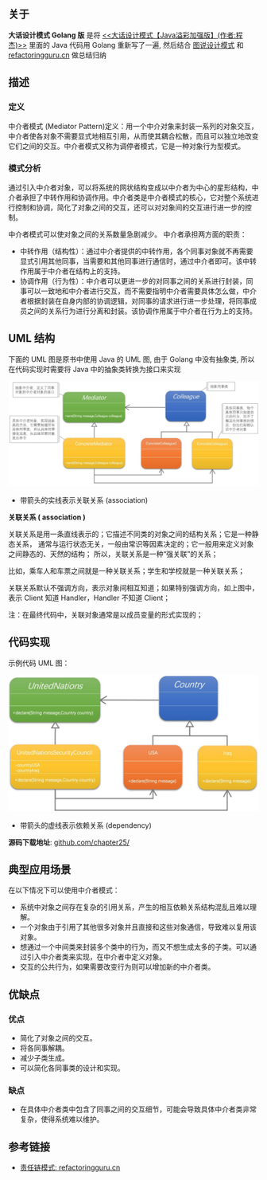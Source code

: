 [1]: https://refactoringguru.cn/design-patterns
[2]: https://github.com/hzgaoshichao/playwithdesignpattern/tree/main/chapter25
[3]: https://design-patterns.readthedocs.io/zh-cn/latest/behavioral_patterns/mediator.html
[4]: https://book.douban.com/subject/36116620/
[5]: https://design-patterns.readthedocs.io/zh-cn/latest/index.html
## 关于
**大话设计模式 Golang 版** 是将 [<<大话设计模式【Java溢彩加强版】(作者:程杰)>>][4] 里面的 Java 代码用 Golang 重新写了一遍, 然后结合 [图说设计模式][5] 和 [refactoringguru.cn][1] 做总结归纳

## 描述
### 定义
中介者模式 (Mediator Pattern)定义：用一个中介对象来封装一系列的对象交互，中介者使各对象不需要显式地相互引用，从而使其耦合松散，而且可以独立地改变它们之间的交互。中介者模式又称为调停者模式，它是一种对象行为型模式。

### 模式分析
通过引入中介者对象，可以将系统的网状结构变成以中介者为中心的星形结构，中介者承担了中转作用和协调作用。中介者类是中介者模式的核心，它对整个系统进行控制和协调，简化了对象之间的交互，还可以对对象间的交互进行进一步的控制。

中介者模式可以使对象之间的关系数量急剧减少。
中介者承担两方面的职责：

- 中转作用（结构性）：通过中介者提供的中转作用，各个同事对象就不再需要显式引用其他同事，当需要和其他同事进行通信时，通过中介者即可。该中转作用属于中介者在结构上的支持。
- 协调作用（行为性）：中介者可以更进一步的对同事之间的关系进行封装，同事可以一致地和中介者进行交互，而不需要指明中介者需要具体怎么做，中介者根据封装在自身内部的协调逻辑，对同事的请求进行进一步处理，将同事成员之间的关系行为进行分离和封装。该协调作用属于中介者在行为上的支持。

## UML 结构
下面的 UML 图是原书中使用 Java 的 UML 图, 由于 Golang 中没有抽象类, 所以在代码实现时需要将 Java 中的抽象类转换为接口来实现

![chapter25-01-uml.png](../images/chapter25-01-uml.png)

- 带箭头的实线表示关联关系 (association)

**关联关系 ( association )**

关联关系是用一条直线表示的；它描述不同类的对象之间的结构关系；它是一种静态关系， 通常与运行状态无关，一般由常识等因素决定的；它一般用来定义对象之间静态的、天然的结构； 所以，关联关系是一种“强关联”的关系；

比如，乘车人和车票之间就是一种关联关系；学生和学校就是一种关联关系；

关联关系默认不强调方向，表示对象间相互知道；如果特别强调方向，如上图中，表示 Client 知道 Handler，Handler 不知道 Client；

注：在最终代码中，关联对象通常是以成员变量的形式实现的；

## 代码实现
示例代码 UML 图：

![chapter25-02-umldemo.png](../images/chapter25-02-umldemo.png)

- 带箭头的虚线表示依赖关系 (dependency)

**源码下载地址**: [github.com/chapter25/][2]

## 典型应用场景
在以下情况下可以使用中介者模式：

- 系统中对象之间存在复杂的引用关系，产生的相互依赖关系结构混乱且难以理解。
- 一个对象由于引用了其他很多对象并且直接和这些对象通信，导致难以复用该对象。
- 想通过一个中间类来封装多个类中的行为，而又不想生成太多的子类。可以通过引入中介者类来实现，在中介者中定义对象。
- 交互的公共行为，如果需要改变行为则可以增加新的中介者类。

## 优缺点
### 优点
- 简化了对象之间的交互。
- 将各同事解耦。
- 减少子类生成。
- 可以简化各同事类的设计和实现。

### 缺点
- 在具体中介者类中包含了同事之间的交互细节，可能会导致具体中介者类非常复杂，使得系统难以维护。

## 参考链接
- [责任链模式: refactoringguru.cn][3]
